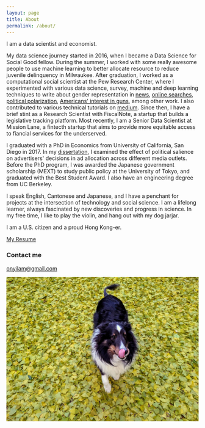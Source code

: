 ```yaml
---
layout: page
title: About
permalink: /about/
---
```


I am a data scientist and economist. 

My data science journey started in 2016, when I became a Data Science for Social Good fellow. During the summer, I worked with some really awesome people to use machine learning to better allocate resource to reduce juvenile  delinquency in Milwaukee. After graduation, I worked as a computational social scientist at the Pew Research Center, where I experimented with various data science, survey, machine and deep learning techniques to write about gender representation in [news](https://www.journalism.org/2019/05/23/men-appear-twice-as-often-as-women-in-news-photos-on-facebook/), [online searches](https://www.pewsocialtrends.org/2018/12/17/gender-and-jobs-in-online-image-searches/), [political polarization](https://www.pewresearch.org/fact-tank/2018/02/01/theres-a-large-gender-gap-in-congressional-facebook-posts-about-sexual-misconduct/), [Americans' interest in guns](https://www.pewresearch.org/fact-tank/2018/03/16/what-google-searches-can-tell-us-about-americans-interest-in-guns/), among other work. I also contributed to various technical tutorials on [medium](https://medium.com/@onyilam). Since then, I have a brief stint as a Research Scientist with FiscalNote, a startup that builds a legislative tracking platform. Most recently, I am a Senior Data Scientist at Mission Lane, a fintecth startup that aims to provide more equitable access to fiancial services for the underserved.

I graduated with a PhD in Economics from University of California, San Diego in 2017. In my [dissertation](https://escholarship.org/content/qt76c987rx/qt76c987rx.pdf), I examined the effect of political salience on advertisers' decisions in ad allocation across different media outlets. Before the PhD program, I was awarded the Japanese government scholarship (MEXT) to study public policy at the University of Tokyo, and graduated with the Best Student Award. I also have an engineering degree from UC Berkeley.

I speak English, Cantonese and Japanese, and I have a penchant for projects at the intersection of technology and social science. I am a lifelong learner, always fascinated by new discoveries and progress in science. In my free time, I like to play the violin, and hang out with my dog jarjar.

I am a U.S. citizen and a proud Hong Kong-er.

<a href= "https://onyilam.github.io/resume_short.pdf">My Resume</a>

### Contact me

[onyilam@gmail.com](mailto:onyilam@gmail.com)

![jarjar](jarjar.jpg)
